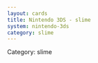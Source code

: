```yaml
---
layout: cards
title: Nintendo 3DS - slime
system: nintendo-3ds
category: slime
---
```

<div class="alert alert-secondary mb-4"><span class="i18n innerHTML-category">Category: </span><span class="i18n innerHTML-cat-slime">slime</span></div>
